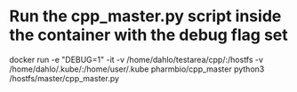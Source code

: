 
# Run the cpp_master.py script inside the container with the debug flag set
docker run -e "DEBUG=1" -it -v /home/dahlo/testarea/cpp/:/hostfs -v /home/dahlo/.kube/:/home/user/.kube  pharmbio/cpp_master python3 /hostfs/master/cpp_master.py
